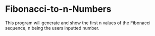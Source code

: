 # Fibonacci-to-n-Numbers
This program will generate and show the first n values of the Fibonacci sequence, n being the users inputted number.
